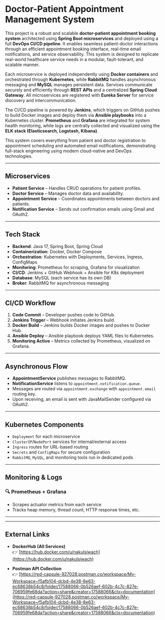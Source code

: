 # Doctor-Patient Appointment Management System

This project is a robust and scalable **doctor-patient appointment booking system** architected using **Spring Boot microservices** and deployed using a full **DevOps CI/CD pipeline**. It enables seamless patient-doctor interactions through an efficient appointment booking interface, real-time email notifications, and service observability. This system is designed to replicate real-world healthcare service needs in a modular, fault-tolerant, and scalable manner.

Each microservice is deployed independently using **Docker containers** and orchestrated through **Kubernetes**, while **RabbitMQ** handles asynchronous messaging and **MySQL** manages persistent data. Services communicate securely and efficiently through **REST APIs** and a centralized **Spring Cloud Gateway**. All microservices are registered with **Eureka Server** for service discovery and intercommunication.

The CI/CD pipeline is powered by **Jenkins**, which triggers on GitHub pushes to build Docker images and deploy them via **Ansible playbooks** into a Kubernetes cluster. **Prometheus** and **Grafana** are integrated for system health monitoring, while logs are centrally collected and visualized using the **ELK stack (Elasticsearch, Logstash, Kibana)**.

This system covers everything from patient and doctor registration to appointment scheduling and automated email notifications, demonstrating full-stack engineering using modern cloud-native and DevOps technologies.

---

## Microservices

- **Patient Service** – Handles CRUD operations for patient profiles.
- **Doctor Service** – Manages doctor data and availability.
- **Appointment Service** – Coordinates appointments between doctors and patients.
- **Notification Service** – Sends out confirmation emails using Gmail and OAuth2.

---

## Tech Stack

- **Backend**: Java 17, Spring Boot, Spring Cloud
- **Containerization**: Docker, Docker Compose
- **Orchestration**: Kubernetes with Deployments, Services, Ingress, ConfigMaps
- **Monitoring**: Prometheus for scraping, Grafana for visualization
- **CI/CD**: Jenkins + GitHub Webhook + Ansible for K8s deployment
- **Database**: MySQL (each service has its own DB)
- **Broker**: RabbitMQ for asynchronous messaging

---

## CI/CD Workflow

1. **Code Commit** – Developer pushes code to GitHub.
2. **Jenkins Trigger** – Webhook initiates Jenkins build.
3. **Docker Build** – Jenkins builds Docker images and pushes to Docker Hub.
4. **Ansible Deploy** – Ansible playbook deploys YAML files to Kubernetes.
5. **Monitoring Active** – Metrics collected by Prometheus, visualized on Grafana.

---

## Asynchronous Flow

- **AppointmentService** publishes messages to RabbitMQ.
- **NotificationService** listens to `appointment.notification.queue`.
- Messages are routed via `appointment.exchange` with `appointment.email` routing key.
- Upon receiving, an email is sent with JavaMailSender configured via OAuth2.

---

## Kubernetes Components

- `Deployment` for each microservice
- `ClusterIP`/`NodePort` services for internal/external access
- `Ingress` routes for URL-based routing
- `Secrets` and `ConfigMaps` for secure configuration
- `RabbitMQ`, `MySQL`, and monitoring tools run in dedicated pods

---

## Monitoring & Logs

### 🔍 Prometheus + Grafana
- Scrapes actuator metrics from each service
- Tracks heap memory, thread count, HTTP response times, etc.

---


---

## External Links

- **DockerHub (All Services)**  
  👉 [https://hub.docker.com/u/nakulsiwach](https://hub.docker.com/u/nakulsiwach)

- **Postman API Collection**  
  👉 [https://red-capsule-927028.postman.co/workspace/My-Workspace~f5afb104-dcbd-4e38-8e63-ec68638b54c8/folder/17588066-0b526aef-602b-4c7c-827e-706959fe68da?action=share&creator=17588066&ctx=documentation](https://red-capsule-927028.postman.co/workspace/My-Workspace~f5afb104-dcbd-4e38-8e63-ec68638b54c8/folder/17588066-0b526aef-602b-4c7c-827e-706959fe68da?action=share&creator=17588066&ctx=documentation)



